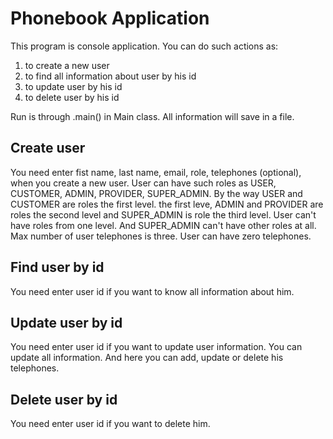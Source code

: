 # Phonebook Application

This program is console application. You can do such actions as:
1) to create a new user
2) to find all information about user by his id
3) to update user by his id
4) to delete user by his id

Run is through .main() in Main class. 
All information will save in a file. 

## Create user
You need enter fist name, last name, email, role, telephones (optional),
when you create a new user. User can have such roles as USER, CUSTOMER, 
ADMIN, PROVIDER, SUPER_ADMIN. By the way USER and CUSTOMER are roles the first level.
the first leve, ADMIN and PROVIDER are roles the second level and SUPER_ADMIN
is role the third level. User can't have roles from one level. And SUPER_ADMIN
can't have other roles at all. Max number of user telephones is three. User
can have zero telephones. 

## Find user by id
You need enter user id if you want to know all information about him.

## Update user by id
You need enter user id if you want to update user information. You can update 
all information. And here you can add, update or delete his telephones.

## Delete user by id
You need enter user id if you want to delete him.